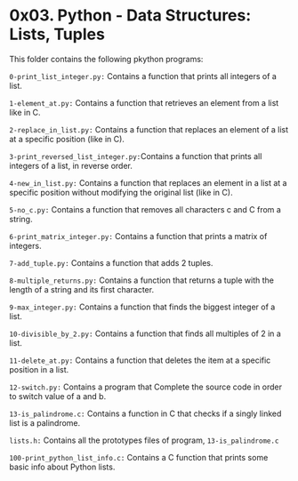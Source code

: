 # 0x03. Python - Data Structures: Lists, Tuples

This folder contains the following pkython programs:

`0-print_list_integer.py:` Contains a function that prints all integers of a list.

`1-element_at.py:` Contains a function that retrieves an element from a list like in C.

`2-replace_in_list.py:` Contains a function that replaces an element of a list at a specific position (like in C).

`3-print_reversed_list_integer.py:`Contains a function that prints all integers of a list, in reverse order.

`4-new_in_list.py:` Contains a function that replaces an element in a list at a specific position without modifying the original list (like in C).

`5-no_c.py:` Contains a function that removes all characters c and C from a string.

`6-print_matrix_integer.py:` Contains a function that prints a matrix of integers.

`7-add_tuple.py:` Contains a function that adds 2 tuples.

`8-multiple_returns.py:` Contains a function that returns a tuple with the length of a string and its first character.

`9-max_integer.py:` Contains a function that finds the biggest integer of a list.

`10-divisible_by_2.py:` Contains a function that finds all multiples of 2 in a list.

`11-delete_at.py:` Contains a function that deletes the item at a specific position in a list.

`12-switch.py:` Contains a program that Complete the source code in order to switch value of a and b.

`13-is_palindrome.c:` Contains a function in C that checks if a singly linked list is a palindrome.

`lists.h:` Contains all the prototypes files of program, `13-is_palindrome.c`

`100-print_python_list_info.c:` Contains a C function that prints some basic info about Python lists.
